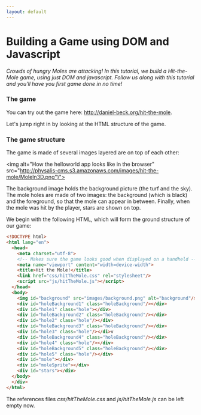 ```yaml
---
layout: default
---
```

<h1>Building a Game using DOM and Javascript</h1>

_Crowds of hungry Moles are attacking! In this tutorial, we build a Hit-the-Mole game, using just DOM
and javascript. Follow us along with this tutorial and you'll have you first game done in no time!_


<h3>The game</h3>
You can try out the game here: <a href="Link to Amazon s3">http://daniel-beck.org/hit-the-mole</a>.

Let's jump right in by looking at the HTML structure of the game.

<h3>The game structure</h3>
The game is made of several images layered are on top of each other:

 <img alt="How the helloworld app looks like in the browser" src="http://physalis-cms.s3.amazonaws.com/images/hit-the-mole/MoleIn3D.png")">

The background image holds the background picture (the turf and the sky). The mole holes are made of two images: the background (which is black) and the foreground, so that the mole can appear in between. Finally, when the mole was hit by the player, stars are shown on top.

We begin with the following HTML, which will form the ground structure of our game: 

```html
<!DOCTYPE html>
<html lang="en">
  <head>
    <meta charset="utf-8">
    <!-- Makes sure the game looks good when displayed on a handheld -->
    <meta name="viewport" content="width=device-width">
    <title>Hit the Mole!</title>
    <link href="css/hitTheMole.css" rel="stylesheet"/>
    <script src="js/hitTheMole.js"></script>
  </head>
  <body>
    <img id="background" src="images/background.png" alt="background"/>
    <div id="holeBackground1" class="holeBackground"/></div>
    <div id="hole1" class="hole"></div>
    <div id="holeBackground2" class="holeBackground"/></div>
    <div id="hole2" class="hole"/></div>
    <div id="holeBackground3" class="holeBackground"/></div>
    <div id="hole3" class="hole"/></di>v
    <div id="holeBackground4" class="holeBackground"/></div>
    <div id="hole4" class="hole"/></div>
    <div id="holeBackground5" class="holeBackground"/></div>
    <div id="hole5" class="hole"/></div>
    <div id="mole"></div>
    <div id="moleSprite"></div>
    <div id="stars"></div>
  </body>
  </div>
</html>
```

The references files _css/hitTheMole.css_ and _js/hitTheMole.js_ can be left empty now.  

